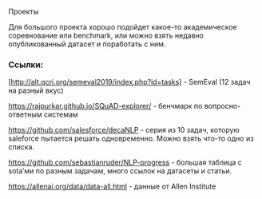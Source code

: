Проекты

Для большого проекта хорошо подойдет какое-то академическое соревнование или benchmark, или можно взять недавно опубликованный датасет и поработать с ним. 
### Ссылки:

[http://alt.qcri.org/semeval2019/index.php?id=tasks] - SemEval (12 задач на разный вкус)

https://rajpurkar.github.io/SQuAD-explorer/ - бенчмарк по вопросно-ответным системам 

https://github.com/salesforce/decaNLP - серия из 10 задач, которую saleforce пытается решать одновременно. Можно взять что-то одно из списка.

https://github.com/sebastianruder/NLP-progress - большая таблица с sota’ми по разным задачам, много ссылок на датасеты и статьи. 

https://allenai.org/data/data-all.html - данные от Allen Institute

